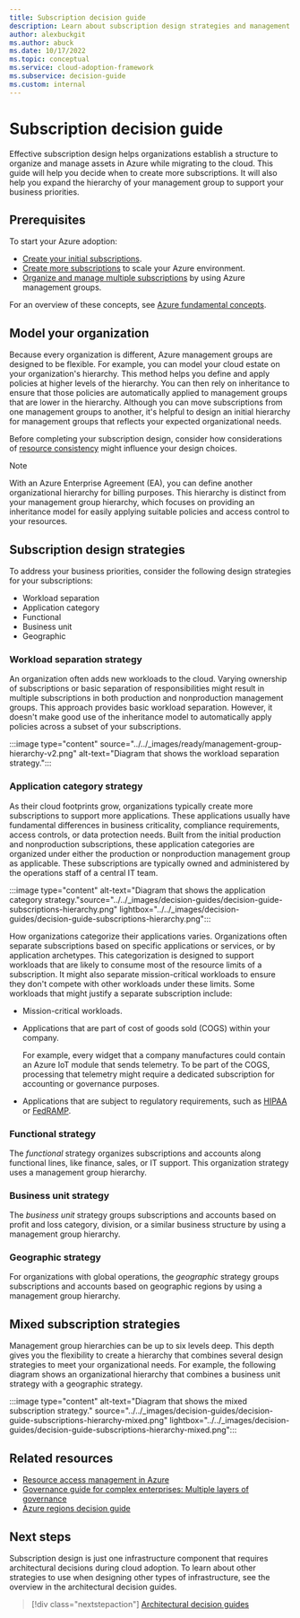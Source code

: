 ```yaml
---
title: Subscription decision guide
description: Learn about subscription design strategies and management group hierarchy to organize your Azure assets.
author: alexbuckgit
ms.author: abuck
ms.date: 10/17/2022
ms.topic: conceptual
ms.service: cloud-adoption-framework
ms.subservice: decision-guide
ms.custom: internal
---
```


# Subscription decision guide

Effective subscription design helps organizations establish a structure to organize and manage assets in Azure while migrating to the cloud. This guide will help you decide when to create more subscriptions. It will also help you expand the hierarchy of your management group to support your business priorities.

## Prerequisites

To start your Azure adoption:

- [Create your initial subscriptions](../../ready/azure-best-practices/initial-subscriptions.md).
- [Create more subscriptions](../../ready/azure-best-practices/scale-subscriptions.md) to scale your Azure environment.
- [Organize and manage multiple subscriptions](../../ready/azure-best-practices/organize-subscriptions.md) by using Azure management groups.

For an overview of these concepts, see [Azure fundamental concepts](../../ready/considerations/fundamental-concepts.md).

## Model your organization

Because every organization is different, Azure management groups are designed to be flexible. For example, you can model your cloud estate on your organization's hierarchy. This method helps you define and apply policies at higher levels of the hierarchy. You can then rely on inheritance to ensure that those policies are automatically applied to management groups that are lower in the hierarchy. Although you can move subscriptions from one management groups to another, it's helpful to design an initial hierarchy for management groups that reflects your expected organizational needs.

Before completing your subscription design, consider how considerations of [resource consistency](../resource-consistency/index.md) might influence your design choices.

> [!NOTE]
> With an Azure Enterprise Agreement (EA), you can define another organizational hierarchy for billing purposes. This hierarchy is distinct from your management group hierarchy, which focuses on providing an inheritance model for easily applying suitable policies and access control to your resources.

## Subscription design strategies

To address your business priorities, consider the following design strategies for your subscriptions:

- Workload separation
- Application category
- Functional
- Business unit
- Geographic

### Workload separation strategy

An organization often adds new workloads to the cloud. Varying ownership of subscriptions or basic separation of responsibilities might result in multiple subscriptions in both production and nonproduction management groups. This approach provides basic workload separation. However, it doesn't make good use of the inheritance model to automatically apply policies across a subset of your subscriptions.

:::image type="content" source="../../_images/ready/management-group-hierarchy-v2.png" alt-text="Diagram that shows the workload separation strategy.":::

### Application category strategy

As their cloud footprints grow, organizations typically create more subscriptions to support more applications. These applications usually have fundamental differences in business criticality, compliance requirements, access controls, or data protection needs. Built from the initial production and nonproduction subscriptions, these application categories are organized under either the production or nonproduction management group as applicable. These subscriptions are typically owned and administered by the operations staff of a central IT team.

:::image type="content" alt-text="Diagram that shows the application category strategy."source="../../_images/decision-guides/decision-guide-subscriptions-hierarchy.png" lightbox="../../_images/decision-guides/decision-guide-subscriptions-hierarchy.png":::

How organizations categorize their applications varies. Organizations often separate subscriptions based on specific applications or services, or by application archetypes. This categorization is designed to support workloads that are likely to consume most of the resource limits of a subscription. It might also separate mission-critical workloads to ensure they don't compete with other workloads under these limits. Some workloads that might justify a separate subscription include:

- Mission-critical workloads.

- Applications that are part of cost of goods sold (COGS) within your company.

  For example, every widget that a company manufactures could contain an Azure IoT module that sends telemetry. To be part of the COGS, processing that telemetry might require a dedicated subscription for accounting or governance purposes.

- Applications that are subject to regulatory requirements, such as [HIPAA](https://www.hhs.gov/hipaa/index.html) or [FedRAMP](https://www.fedramp.gov/).

### Functional strategy

The *functional* strategy organizes subscriptions and accounts along functional lines, like finance, sales, or IT support. This organization strategy uses a management group hierarchy.

### Business unit strategy

The *business unit* strategy groups subscriptions and accounts based on profit and loss category, division, or a similar business structure by using a management group hierarchy.

### Geographic strategy

For organizations with global operations, the *geographic* strategy groups subscriptions and accounts based on geographic regions by using a management group hierarchy.

## Mixed subscription strategies

Management group hierarchies can be up to six levels deep. This depth gives you the flexibility to create a hierarchy that combines several design strategies to meet your organizational needs. For example, the following diagram shows an organizational hierarchy that combines a business unit strategy with a geographic strategy.

:::image type="content" alt-text="Diagram that shows the mixed subscription strategy." source="../../_images/decision-guides/decision-guide-subscriptions-hierarchy-mixed.png" lightbox="../../_images/decision-guides/decision-guide-subscriptions-hierarchy-mixed.png":::

## Related resources

- [Resource access management in Azure](../../govern/resource-consistency/resource-access-management.md)
- [Governance guide for complex enterprises: Multiple layers of governance](../../govern/guides/complex/multiple-layers-of-governance.md)
- [Azure regions decision guide](../../migrate/azure-best-practices/multiple-regions.md)

## Next steps

Subscription design is just one infrastructure component that requires architectural decisions during cloud adoption. To learn about other strategies to use when designing other types of infrastructure, see the overview in the architectural decision guides.

> [!div class="nextstepaction"]
> [Architectural decision guides](../index.md)
